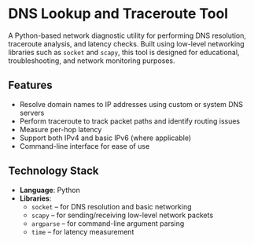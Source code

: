 # DNS Lookup and Traceroute Tool

A Python-based network diagnostic utility for performing DNS resolution, traceroute analysis, and latency checks. Built using low-level networking libraries such as `socket` and `scapy`, this tool is designed for educational, troubleshooting, and network monitoring purposes.

## Features

- Resolve domain names to IP addresses using custom or system DNS servers
- Perform traceroute to track packet paths and identify routing issues
- Measure per-hop latency
- Support both IPv4 and basic IPv6 (where applicable)
- Command-line interface for ease of use

## Technology Stack

- **Language**: Python
- **Libraries**:
  - `socket` – for DNS resolution and basic networking
  - `scapy` – for sending/receiving low-level network packets
  - `argparse` – for command-line argument parsing
  - `time` – for latency measurement

